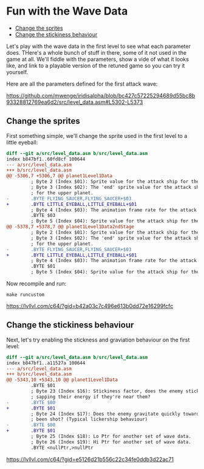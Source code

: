 # Fun with the Wave Data

<!-- vim-markdown-toc GFM -->

* [Change the sprites](#change-the-sprites)
* [Change the stickiness behaviour](#change-the-stickiness-behaviour)

<!-- vim-markdown-toc -->
Let's play with the wave data in the first level to see what each parameter does. THere's a whole
bunch of stuff in there, some of it not used in the game at all. We'll fiddle with the parameters,
show a vide of what it looks like, and link to a playable version of the retuned game so you can
try it yourself.

Here are all the parameters defined for the first attack wave:

https://github.com/mwenge/iridisalpha/blob/bc427c57225294689d55bc8b93328812769ea6d2/src/level_data.asm#L5302-L5373

## Change the sprites
First something simple, we'll change the sprite used in the first level to a little eyeball:
```diff
diff --git a/src/level_data.asm b/src/level_data.asm
index b847bf1..60fd8cf 100644
--- a/src/level_data.asm
+++ b/src/level_data.asm
@@ -5306,7 +5306,7 @@ planet1Level1Data
         ; Byte 2 (Index $01): Sprite value for the attack ship for the upper planet.
         ; Byte 3 (Index $02): The 'end' sprite value for the attack ship's animation
         ; for the upper planet.
-        .BYTE FLYING_SAUCER,FLYING_SAUCER+$03
+        .BYTE LITTLE_EYEBALL,LITTLE_EYEBALL+$01
         ; Byte 4 (Index $03): The animation frame rate for the attack ship.
         .BYTE $03
         ; Byte 5 (Index $04): Sprite value for the attack ship for the lower planet.
@@ -5378,7 +5378,7 @@ planet1Level1Data2ndStage
         ; Byte 2 (Index $01): Sprite value for the attack ship for the upper planet.
         ; Byte 3 (Index $02): The 'end' sprite value for the attack ship's animation
         ; for the upper planet.
-        .BYTE FLYING_SAUCER,FLYING_SAUCER+$03
+        .BYTE LITTLE_EYEBALL,LITTLE_EYEBALL+$01
         ; Byte 4 (Index $03): The animation frame rate for the attack ship.
         .BYTE $01
         ; Byte 5 (Index $04): Sprite value for the attack ship for the lower planet.

```
Now recompile and run:
```
make runcustom
```

https://lvllvl.com/c64/?gid=b42a03c7c496e613b0dd72e16299fcfc

## Change the stickiness behaviour

Next, let's try enabling the stickness and graviation behaviour on the first level:
```diff
diff --git a/src/level_data.asm b/src/level_data.asm
index b847bf1..a11527a 100644
--- a/src/level_data.asm
+++ b/src/level_data.asm
@@ -5343,10 +5343,10 @@ planet1Level1Data
         .BYTE $01
         ; Byte 23 (Index $16): Stickiness factor, does the enemy stick to the player
         ; sapping their energy if they're near them?
-        .BYTE $00
+        .BYTE $01
         ; Byte 24 (Index $17): Does the enemy gravitate quickly toward the player when its
         ; been shot? (Typical lickership behaviour) 
-        .BYTE $00
+        .BYTE $01
         ; Byte 25 (Index $18): Lo Ptr for another set of wave data. 
         ; Byte 26 (Index $19): Hi Ptr for another set of wave data.
         .BYTE <nullPtr,>nullPtr

```

https://lvllvl.com/c64/?gid=e5126d21b556c22c34fe0ddb3d22ac71

